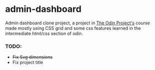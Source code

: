 # admin-dashboard
Admin dashboard clone project, a project in [The Odin Project's](https://www.theodinproject.com/) course made mostly using CSS grid and some css features learned in the intermediate html/css section of odin.

### TODO:
- ~~Fix Svg dimensions~~
- Fix project title
